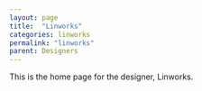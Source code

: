 ```yaml
---
layout: page
title:  "Linworks"
categories: linworks
permalink: "linworks"
parent: Designers
---
```

This is the home page for the designer, Linworks.
